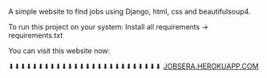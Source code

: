 A simple website to find jobs using Django, html, css and beautifulsoup4.

To run this project on your system:
Install all requirements -> requirements.txt

You can visit this website now:

⬇⬇⬇⬇⬇⬇⬇⬇⬇⬇⬇⬇⬇⬇⬇⬇⬇⬇⬇⬇⬇⬇⬇⬇⬇⬇
<a href="jobsera.herokuapp.com"> JOBSERA.HEROKUAPP.COM </a>